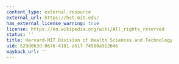 ```yaml
---
content_type: external-resource
external_url: https://hst.mit.edu/
has_external_license_warning: true
license: https://en.wikipedia.org/wiki/All_rights_reserved
status: ''
title: Harvard-MIT Division of Health Sciences and Technology
uid: 529d063d-0676-4181-a51f-74500a912646
wayback_url: ''
---
```

